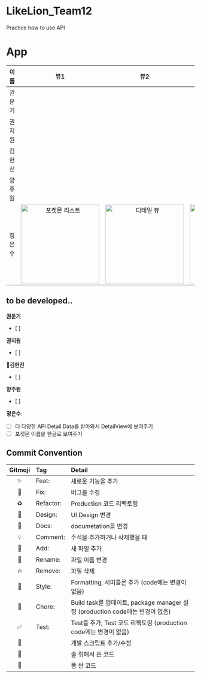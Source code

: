 # LikeLion_Team12
Practice how to use API

# App
<!-- 이미지 가로 사이즈 210 -->
|이름|뷰1|뷰2|GIF|
|:-:|:-:|:-:|:-:|
|권운기||||
|권지원||||
|김현진||||
|양주원||||
|정은수|<img width="210" alt="포켓몬 리스트" src="https://github.com/wonny1012/LikeLion_Team12/assets/106911494/64493ada-52c9-41c0-913c-ac41b08e5b4a">|<img width="210" alt="디테일 뷰" src="https://github.com/wonny1012/LikeLion_Team12/assets/106911494/022291b2-3a55-4207-bad9-248b786a8fee">|<img width="210"  alt="검색 작동" src="https://github.com/wonny1012/LikeLion_Team12/assets/106911494/cf8e0a99-8d8c-4e36-a2b3-3512157e3f9f">|

## to be developed..
**권운기**
- [ ]

**권지원**
- [ ]

**김현진**
- [ ]

**양주원**
- [ ]

**정은수**:
- [ ] 더 다양한 API Detail Data를 받아와서 DetailView에 보여주기
- [ ] 포켓몬 이름을 한글로 보여주기

## Commit Convention
|Gitmoji|Tag|Detail|
|:-:|:-|:-|
|✨|Feat:|새로운 기능을 추가|
|🐞|Fix:|버그를 수정|
|♻️|Refactor:|Production 코드 리펙토링|
|🎨|Design:|UI Design 변경|
|📝|Docs:|documetation을 변경|
|💡|Comment:|주석을 추가하거나 삭제했을 때|
|📰|Add:|새 파일 추가|
|🚚|Rename:|파일 이름 변경|
|🔥|Remove:|파일 삭제|
|🧩|Style:|Formatting, 세미콜론 추가 (code에는 변경이 없음)|
|🧹|Chore:|Build task를 업데이트, package manager 설정 (production code에는 변경이 없음)|
|✅|Test:|Test를 추가, Test 코드 리펙토링 (production code에는 변경이 없음)|
|🔨||개발 스크립트 추가/수정|
|🍻||술 취해서 쓴 코드|
|💩||똥 싼 코드|
